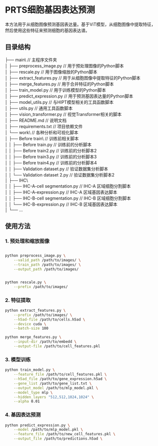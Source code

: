 # PRTS细胞基因表达预测

本方法用于从细胞图像预测基因表达量。基于ViT模型，从细胞图像中提取特征，然后使用这些特征来预测细胞的基因表达谱。

## 目录结构

├── main\    // 主程序文件夹  
│   ├── preprocess_image.py    // 用于预处理图像的Python脚本  
│   ├── rescale.py    // 用于图像缩放的Python脚本  
│   ├── extract_features.py    // 用于从细胞图像中提取特征的Python脚本  
│   ├── merge_features.py    // 用于合并特征的Python脚本  
│   ├── train_model.py    // 用于训练模型的Python脚本  
│   ├── predict_expression.py    // 用于预测基因表达量的Python脚本  
│   ├── model_utils.py    // 与HIPT模型相关的工具函数脚本  
│   ├── utils.py    // 通用工具函数脚本  
│   ├── vision_transformer.py    // 视觉Transformer相关的脚本  
│   ├── README.md    // 说明文档  
│   ├── requirements.txt    // 项目依赖文件  
│   └── work\    // 各种分析和可视化脚本  
│       ├── Before train\    // 训练前相关脚本   
│       │   ├── Before train.py    // 训练前的分析脚本  
│       │   ├── Before train2.py    // 训练前的分析脚本2  
│       │   ├── Before train3.py    // 训练前的分析脚本3  
│       │   ├── Before train4.py    // 训练前的分析脚本4  
│       │   ├── Validation dataset.py    // 验证数据集分析脚本  
│       │   └── Validation dataset 2.py    // 验证数据集分析脚本2  
│       ├── IHC\  
│       │   ├── IHC-A-cell segmentation.py    // IHC-A 区域细胞分割脚本  
│       │   ├── IHC-A-expression.py    // IHC-A 区域基因表达脚本  
│       │   ├── IHC-B-cell segmentation.py    // IHC-B 区域细胞分割脚本  
│       │   └── IHC-B-expression.py    // IHC-B 区域基因表达脚本  
│       └── ...  

## 使用方法

### 1. 预处理和缩放图像
```bash

python preprocess_image.py \
    --valid_path /path/to/images/ \
    --train_path /path/to/images/ \
    --output_path /path/to/images/
```

```bash

python rescale.py \
    --prefix /path/to/images/
```

### 2. 特征提取


```bash
python extract_features.py \
    --prefix /path/to/images/ \
    --h5ad-file /path/to/cells.h5ad \
    --device cuda \
    --batch-size 100
```

```bash
python merge_features.py \
    --input-dir /path/to/embedd \
    --output-file /path/to/cell_features.pkl
```

### 3. 模型训练

```bash
python train_model.py \
    --feature_file /path/to/cell_features.pkl \
    --h5ad_file /path/to/gene_expression.h5ad \
    --gene_list /path/to/gene_list.txt \
    --output_model /path/to/mlp_model.pkl \
    --model_type mlp \
    --hidden_layers "512,512,1024,1024" \
    --alpha 0.01
```

### 4. 基因表达预测

```bash
python predict_expression.py \
    --model /path/to/mlp_model.pkl \
    --feature_file /path/to/new_cell_features.pkl \
    --output_file /path/to/predictions.h5ad \
```